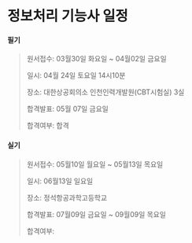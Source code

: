 # 정보처리 기능사 일정

#### 필기

> 원서접수: 03월30일 화요일 ~ 04월02일 금요일
>
> 일시: 04월 24일 토요일 14시10분
>
> 장소: 대한상공회의소 인천인력개발원(CBT시험실) 3실
>
> 합격발표: 05월 07일 금요일
> 
> 합격여부: 합격

#### 실기

> 원서접수: 05월10일 월요일 ~ 05월13일 목요일
>
> 일시: 06월13일 일요일
>
> 장소: 정석항공과학고등학교
>
> 합격발표: 07월09일 금요일 ~ 09월09일 목요일
> 
> 합격여부: 
